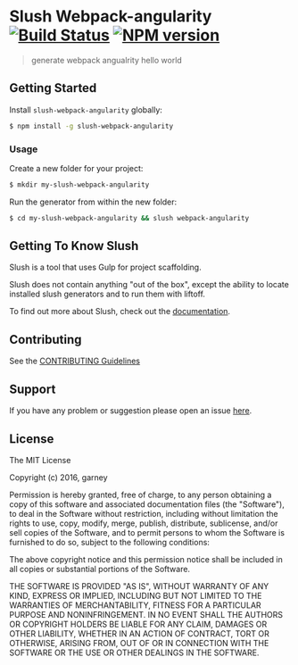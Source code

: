 # Slush Webpack-angularity [![Build Status](https://secure.travis-ci.org/garney/slush-webpack-angularity.png?branch=master)](https://travis-ci.org/garney/slush-webpack-angularity) [![NPM version](https://badge-me.herokuapp.com/api/npm/slush-webpack-angularity.png)](http://badges.enytc.com/for/npm/slush-webpack-angularity)

> generate webpack angualrity hello world


## Getting Started

Install `slush-webpack-angularity` globally:

```bash
$ npm install -g slush-webpack-angularity
```

### Usage

Create a new folder for your project:

```bash
$ mkdir my-slush-webpack-angularity
```

Run the generator from within the new folder:

```bash
$ cd my-slush-webpack-angularity && slush webpack-angularity
```

## Getting To Know Slush

Slush is a tool that uses Gulp for project scaffolding.

Slush does not contain anything "out of the box", except the ability to locate installed slush generators and to run them with liftoff.

To find out more about Slush, check out the [documentation](https://github.com/slushjs/slush).

## Contributing

See the [CONTRIBUTING Guidelines](https://github.com/garney/slush-webpack-angularity/blob/master/CONTRIBUTING.md)

## Support
If you have any problem or suggestion please open an issue [here](https://github.com/garney/slush-webpack-angularity/issues).

## License 

The MIT License

Copyright (c) 2016, garney

Permission is hereby granted, free of charge, to any person
obtaining a copy of this software and associated documentation
files (the "Software"), to deal in the Software without
restriction, including without limitation the rights to use,
copy, modify, merge, publish, distribute, sublicense, and/or sell
copies of the Software, and to permit persons to whom the
Software is furnished to do so, subject to the following
conditions:

The above copyright notice and this permission notice shall be
included in all copies or substantial portions of the Software.

THE SOFTWARE IS PROVIDED "AS IS", WITHOUT WARRANTY OF ANY KIND,
EXPRESS OR IMPLIED, INCLUDING BUT NOT LIMITED TO THE WARRANTIES
OF MERCHANTABILITY, FITNESS FOR A PARTICULAR PURPOSE AND
NONINFRINGEMENT. IN NO EVENT SHALL THE AUTHORS OR COPYRIGHT
HOLDERS BE LIABLE FOR ANY CLAIM, DAMAGES OR OTHER LIABILITY,
WHETHER IN AN ACTION OF CONTRACT, TORT OR OTHERWISE, ARISING
FROM, OUT OF OR IN CONNECTION WITH THE SOFTWARE OR THE USE OR
OTHER DEALINGS IN THE SOFTWARE.


